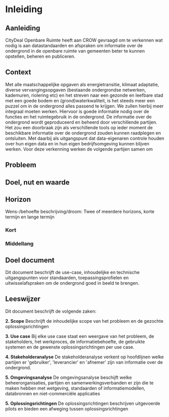 # Inleiding


## Aanleiding
CityDeal Openbare Ruimte heeft aan CROW gevraagd om te verkennen wat nodig is aan datastandaarden en afspraken om informatie over de ondergrond in de openbare ruimte van gemeenten beter te kunnen opstellen, beheren en publiceren. 

## Context
Met alle maatschappelijke opgaven als energietransitie, klimaat adaptatie, diverse vervangingsopgaven (bestaande ondergrondse netwerken, kademuren, riolering etc) en het streven naar een gezonde en leefbare stad met een goede bodem en (grond)waterkwaliteit, is het steeds meer een puzzel om in de ondergrond alles passend te krijgen. We zullen hierbij meer integraal moeten werken. Hiervoor is goede informatie nodig over de functies en het ruimtegebruik in de ondergrond. De informatie over de ondergrond wordt geproduceerd en beheerd door verschillende partijen. Het zou een doorbraak zijn als verschillende tools op ieder moment de beschikbare informatie over de ondergrond zouden kunnen raadplegen en ontsluiten. Met daarbij als uitgangspunt dat data-eigenaren controle houden over hun eigen data en in hun eigen bedrijfsomgeving kunnen blijven werken. Voor deze verkenning werken de volgende partijen samen om 

## Probleem
<div class="issue" data-number="1"></div>

##	Doel, nut en waarde
<div class="issue" data-number="3"></div>

## Horizon
Wens-/behoefte beschrijving/droom: Twee of meerdere horizons, korte termijn en lange termijn

### Kort


### Middellang


## Doel document
Dit document beschrijft de use-case, inhoudelijke en technische uitgangspunten voor standaarden, toepassingsprofielen en uitwisselafspraken om de ondergrond goed in beeld te brengen. 

## Leeswijzer

Dit document beschrijft de volgende zaken: 

**2. Scope** Beschrijft de inhoudelijke scope van het probleem en de gezochte oplossingsrichtingen

**3. Use case** Bij elke use case staat een weergave van het probleem, de stakeholders, het werkproces, de informatiebehoefte, de gebruikte systemen en de gewenste oplossingsrichtingen per use case.

**4. Stakeholderanalyse** De stakeholderanalyse verkent op hoofdlijnen welke partijen er 'gebruiker', 'leverancier' en 'afnemer' zijn van informatie over de ondergrond.

**5. Omgevingsanalyse** De omgevingsanalyse beschijft welke beheerorganisaties, partijen en samenwerkingsverbanden er zijn die te maken hebben met wetgeving, standaarden of informatiemodellen, databronnen en niet-commerciële applicaties


**5. Oplossingsrichtingen** De oplossingsrichtingen beschrijven uitgevoerde pilots en bieden een afweging tussen oplossingsrichtingen
